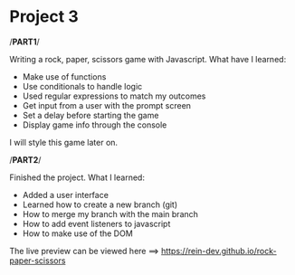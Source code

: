 # Project 3

/**************PART1**************/

Writing a rock, paper, scissors game with Javascript. What have I learned:

- Make use of functions
- Use conditionals to handle logic
- Used regular expressions to match my outcomes
- Get input from a user with the prompt screen
- Set a delay before starting the game
- Display game info through the console

I will style this game later on.

/**************PART2**************/

Finished the project. What I learned:

- Added a user interface
- Learned how to create a new branch (git)
- How to merge my branch with the main branch
- How to add event listeners to javascript
- How to make use of the DOM

The live preview can be viewed here ==> https://rein-dev.github.io/rock-paper-scissors
